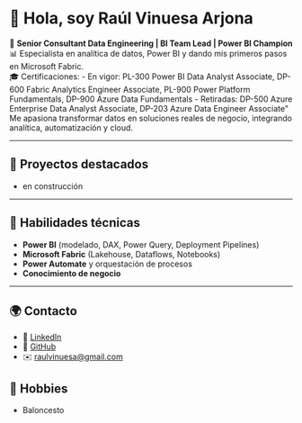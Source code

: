 # 👋 Hola, soy Raúl Vinuesa Arjona

💼 **Senior Consultant Data Engineering | BI Team Lead | Power BI Champion**  
📊 Especialista en analítica de datos, Power BI y dando mis primeros pasos en Microsoft Fabric.  
🎓 Certificaciones:
    - En vigor: PL-300 Power BI Data Analyst Associate, DP-600 Fabric Analytics Engineer Associate, PL-900 Power Platform Fundamentals, DP-900 Azure Data Fundamentals
    - Retiradas: DP-500 Azure Enterprise Data Analyst Associate, DP-203 Azure Data Engineer Associate"
Me apasiona transformar datos en soluciones reales de negocio, integrando analítica, automatización y cloud.

---

## 🚀 Proyectos destacados

- en construcción

---

## 🧠 Habilidades técnicas
- **Power BI** (modelado, DAX, Power Query, Deployment Pipelines)
- **Microsoft Fabric** (Lakehouse, Dataflows, Notebooks)
- **Power Automate** y orquestación de procesos
- **Conocimiento de negocio**

---

## 🌍 Contacto
- 💼 [LinkedIn](https://www.linkedin.com/in/raulvinuesaarjona/)
- 🧰 [GitHub](https://github.com/Raul-Vinuesa-Arjona)
- ✉️ raulvinuesa@gmail.com

## 🏀 Hobbies
- Baloncesto

